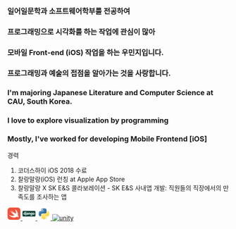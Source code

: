 

### 일어일문학과 소프트웨어학부를 전공하여

### 프로그래밍으로 시각화를 하는 작업에 관심이 많아

### 모바일 Front-end (iOS) 작업을 하는 우민지입니다. 

### 프로그래밍과 예술의 접점을 알아가는 것을 사랑합니다. 

### I'm majoring Japanese Literature and Computer Science at CAU, South Korea.
### I love to explore visualization by programming
### Mostly, I've worked for developing Mobile Frontend [iOS] 

경력
1. 코더스하이 iOS 2018 수료
2. 찰랑말랑(iOS) 런칭 at Apple App Store
3. 찰랑말랑 X SK E&S 콜라보레이션 - SK E&S 사내앱 개발: 직원들의 직장에서의 만족도를 조사하는 앱 


 
 

<a href="https://developer.apple.com/swift/" target="_blank"> <img src="https://raw.githubusercontent.com/devicons/devicon/master/icons/swift/swift-original.svg" alt="swift" width="30" height="30"/> </a> 
 <a href="https://www.djangoproject.com/" target="_blank"> <img src="https://raw.githubusercontent.com/devicons/devicon/master/icons/django/django-original.svg" alt="django" width="30" height="30"/>  <a href="https://www.python.org" target="_blank">
<img src="https://raw.githubusercontent.com/devicons/devicon/master/icons/python/python-original.svg" alt="python" width="30" height="30"/> </a> <a href="https://unity.com/" target="_blank"> <img src="https://www.vectorlogo.zone/logos/unity3d/unity3d-icon.svg" alt="unity" width="30" height="30"/> </a>

